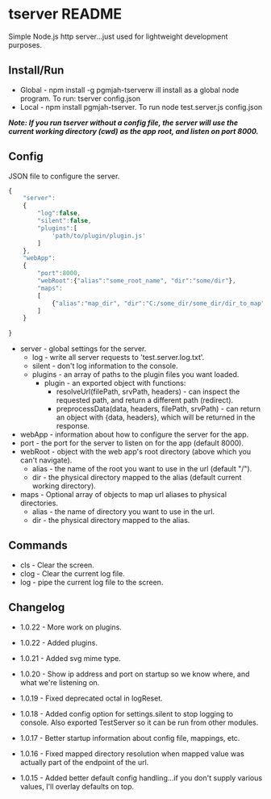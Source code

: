 # tserver README

Simple Node.js http server...just used for lightweight development purposes.

## Install/Run
* Global - npm install -g pgmjah-tserverw ill install as a global node program.  To run: tserver config.json
* Local - npm install pgmjah-tserver. To run node test.server.js config.json

***Note: If you run tserver without a config file, the server will use the current working directory (cwd) as the app root, and listen on port 8000.***

## Config
JSON file to configure the server.
```javascript
{
	"server":
	{
		"log":false,
		"silent":false,
		"plugins":[
			'path/to/plugin/plugin.js'
		]
	},
	"webApp":
	{
		"port":8000,
		"webRoot":{"alias":"some_root_name", "dir":"some/dir"},
		"maps":
		[
			{"alias":"map_dir", "dir":"C:/some_dir/some_dir/dir_to_map"}
		]
	}
	
}
```
* server - global settings for the server.
	* log - write all server requests to 'test.server.log.txt'.
	* silent - don't log information to the console.
	* plugins - an array of paths to the plugin files you want loaded.
		* plugin - an exported object with functions:
			* resolveUrl(filePath, srvPath, headers) - can inspect the requested path, and return a different path (redirect).
			* preprocessData(data, headers, filePath, srvPath) - can return an object with {data, headers}, which will be returned in the response.
* webApp - information about how to configure the server for the app.
* port - the port for the server to listen on for the app (default 8000).
* webRoot - object with the web app's root directory (above which you can't navigate).
	* alias - the name of the root you want to use in the url (default "/").
	* dir - the physical directory mapped to the alias (default current working directory).
* maps - Optional array of objects to map url aliases to physical directories.
	* alias - the name of directory you want to use in the url.
	* dir - the physical directory mapped to the alias.

## Commands
* cls - Clear the screen.
* clog - Clear the current log file.
* log - pipe the current log file to the screen.

## Changelog

* 1.0.22 - More work on plugins.

* 1.0.22 - Added plugins.

* 1.0.21 - Added svg mime type.

* 1.0.20 - Show ip address and port on startup so we know where, and what we're listening on.

* 1.0.19 - Fixed deprecated octal in logReset.

* 1.0.18 - Added config option for settings.silent to stop logging to console.  Also exported TestServer so it can be run from other modules.

* 1.0.17 - Better startup information about config file, mappings, etc.

* 1.0.16 - Fixed mapped directory resolution when mapped value was actually part of the endpoint of the url.

* 1.0.15 - Added better default config handling...if you don't supply various values, I'll overlay defaults on top.

